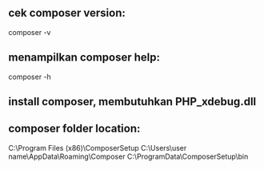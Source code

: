 ## cek composer version:
composer -v

## menampilkan composer help:
composer -h

## install composer, membutuhkan PHP_xdebug.dll

## composer folder location:
C:\Program Files (x86)\ComposerSetup
C:\Users\user name\AppData\Roaming\Composer
C:\ProgramData\ComposerSetup\bin

